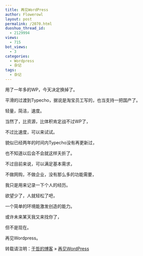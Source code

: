 ```yaml
---
title: 再见WordPress
author: Flowerowl
layout: post
permalink: /2070.html
duoshuo_thread_id:
  - 2129994
views:
  - 715
bot_views:
  - 3
categories:
  - Wordpress
  - 杂记
tags:
  - 杂记
---
```

用了一年多的WP，今天决定换掉了。

平滑的过渡到Typecho，据说是淘宝员工写的，也当支持一把国产了。

轻量，简洁，速度。

当然了，比资源，比体积肯定战不过WP了，

不过比速度，可以来试试。

貌似已经两年的时间内Typecho没有再更新过，

也不知道以后会不会就这样夭折了。

不过目前来说，可以满足基本需求，

不做网购，不做企业，没有那么多的功能需要，

我只是用来记录一下个人的经历。

欲望少了，人就轻松了吧，

一个简单的环境能激发创造的能力。

或许未来某天我又来找你了，

但不是现在。

再见Wordpress。

转载请注明：[于哲的博客][1] &raquo; [再见WordPress][2]

 [1]: http://lazynight.me
 [2]: http://lazynight.me/2070.html